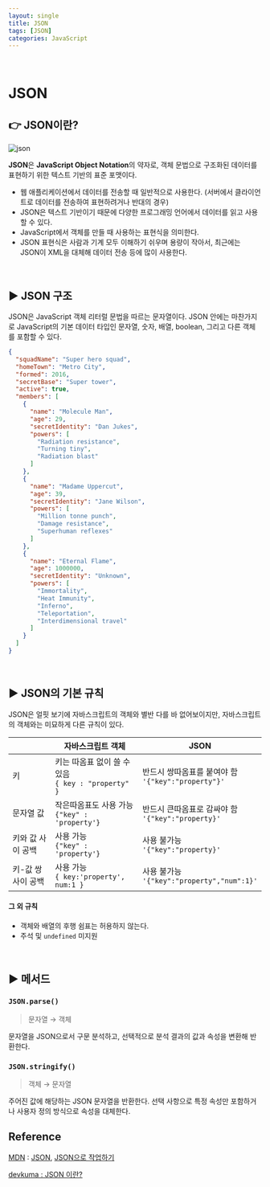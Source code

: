 ```yaml
---
layout: single
title: JSON
tags: [JSON]
categories: JavaScript
---
```


<br/>

# JSON

## 👉 JSON이란?

![json](https://www.devkuma.com/docs/json/json.png)

**JSON**은 **JavaScript Object Notation**의 약자로, 객체 문법으로 구조화된 데이터를 표현하기 위한 텍스트 기반의 표준 포맷이다.

- 웹 애플리케이션에서 데이터를 전송할 때 일반적으로 사용한다. (서버에서 클라이언트로 데이터를 전송하여 표현하려거나 반대의 경우)
- JSON은 텍스트 기반이기 때문에 다양한 프로그래밍 언어에서 데이터를 읽고 사용할 수 있다.
- JavaScript에서 객체를 만들 때 사용하는 표현식을 의미한다.
- JSON 표현식은 사람과 기계 모두 이해하기 쉬우며 용량이 작아서, 최근에는 JSON이 XML을 대체해 데이터 전송 등에 많이 사용한다.

<br/>

## ▶️ JSON 구조

JSON은 JavaScript 객체 리터럴 문법을 따르는 문자열이다. JSON 안에는 마찬가지로 JavaScript의 기본 데이터 타입인 문자열, 숫자, 배열, boolean, 그리고 다른 객체를 포함할 수 있다.

```json
{
  "squadName": "Super hero squad",
  "homeTown": "Metro City",
  "formed": 2016,
  "secretBase": "Super tower",
  "active": true,
  "members": [
    {
      "name": "Molecule Man",
      "age": 29,
      "secretIdentity": "Dan Jukes",
      "powers": [
        "Radiation resistance",
        "Turning tiny",
        "Radiation blast"
      ]
    },
    {
      "name": "Madame Uppercut",
      "age": 39,
      "secretIdentity": "Jane Wilson",
      "powers": [
        "Million tonne punch",
        "Damage resistance",
        "Superhuman reflexes"
      ]
    },
    {
      "name": "Eternal Flame",
      "age": 1000000,
      "secretIdentity": "Unknown",
      "powers": [
        "Immortality",
        "Heat Immunity",
        "Inferno",
        "Teleportation",
        "Interdimensional travel"
      ]
    }
  ]
}
```

<br/>

## ▶️ JSON의 기본 규칙

JSON은 얼핏 보기에 자바스크립트의 객체와 별반 다를 바 없어보이지만, 자바스크립트의 객체와는 미묘하게 다른 규칙이 있다.

|                    | 자바스크립트 객체                                       | JSON                                                    |
| ------------------ | ------------------------------------------------------- | ------------------------------------------------------- |
| 키                 | 키는 따옴표 없이 쓸 수 있음<br />`{ key : "property" }` | 반드시 쌍따옴표를 붙여야 함<br />`'{"key":"property"}'` |
| 문자열 값          | 작은따옴표도 사용 가능<br />`{"key" : 'property'}`      | 반드시 큰따옴표로 감싸야 함<br />`'{"key":"property}'`  |
| 키와 값 사이 공백  | 사용 가능<br />`{"key" : 'property'}`                   | 사용 불가능<br />`'{"key":"property}'`                  |
| 키-값 쌍 사이 공백 | 사용 가능<br />`{ key:'property', num:1 }`              | 사용 불가능<br />`'{"key":"property","num":1}'`         |

#### 그 외 규칙

- 객체와 배열의 후행 쉼표는 허용하지 않는다.
- 주석 및 `undefined` 미지원

<br/>

## ▶️ 메서드

### `JSON.parse()`

> 문자열 → 객체

 문자열을 JSON으로서 구문 분석하고, 선택적으로 분석 결과의 값과 속성을 변환해 반환한다.

### `JSON.stringify()` 

> 객체 → 문자열

 주어진 값에 해당하는 JSON 문자열을 반환한다. 선택 사항으로 특정 속성만 포함하거나 사용자 정의 방식으로 속성을 대체한다.

## Reference

[MDN](https://developer.mozilla.org/ko/) : [JSON](https://developer.mozilla.org/ko/docs/Web/JavaScript/Reference/Global_Objects/JSON), [JSON으로 작업하기](https://developer.mozilla.org/ko/docs/Learn/JavaScript/Objects/JSON)

[devkuma : JSON 이란?](https://www.devkuma.com/docs/json/)

